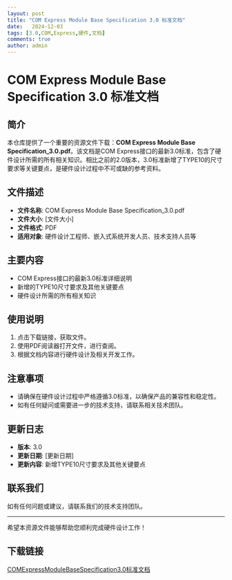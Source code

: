 ```yaml
---
layout: post
title: "COM Express Module Base Specification 3.0 标准文档"
date:   2024-12-03
tags: [3.0,COM,Express,硬件,文档]
comments: true
author: admin
---
```

# COM Express Module Base Specification 3.0 标准文档

## 简介

本仓库提供了一个重要的资源文件下载：**COM Express Module Base Specification_3.0.pdf**。该文档是COM Express接口的最新3.0标准，包含了硬件设计所需的所有相关知识。相比之前的2.0版本，3.0标准新增了TYPE10的尺寸要求等关键要点，是硬件设计过程中不可或缺的参考资料。

## 文件描述

- **文件名称**: COM Express Module Base Specification_3.0.pdf
- **文件大小**: [文件大小]
- **文件格式**: PDF
- **适用对象**: 硬件设计工程师、嵌入式系统开发人员、技术支持人员等

## 主要内容

- COM Express接口的最新3.0标准详细说明
- 新增的TYPE10尺寸要求及其他关键要点
- 硬件设计所需的所有相关知识

## 使用说明

1. 点击下载链接，获取文件。
2. 使用PDF阅读器打开文件，进行查阅。
3. 根据文档内容进行硬件设计及相关开发工作。

## 注意事项

- 请确保在硬件设计过程中严格遵循3.0标准，以确保产品的兼容性和稳定性。
- 如有任何疑问或需要进一步的技术支持，请联系相关技术团队。

## 更新日志

- **版本**: 3.0
- **更新日期**: [更新日期]
- **更新内容**: 新增TYPE10尺寸要求及其他关键要点

## 联系我们

如有任何问题或建议，请联系我们的技术支持团队。

---

希望本资源文件能够帮助您顺利完成硬件设计工作！

## 下载链接

[COMExpressModuleBaseSpecification3.0标准文档](https://pan.quark.cn/s/8d814521f03d)